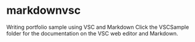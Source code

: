 # markdownvsc
Writing portfolio sample using VSC and Markdown
Click the VSCSample folder for the documentation on the VSC web editor and Markdown. 
